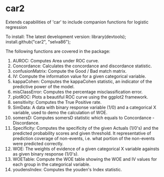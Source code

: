# car2
Extends capabilities of 'car' to include companion functions for logistic regression

To install:
   The latest development version: library(devtools); install.github("car2", "selva86");

The following functions are covered in the package:

1. AUROC: Computes Area under ROC curve.
2. Concordance: Calculates the concordance and discordance statistic.
3. confusionMatrix: Compute the Good / Bad match matrix.
4. IV: Compute the information value for a given categorical variable.
5. kappaCohen: Computes the kappaCohen statistic, an indicator of the predictive power of the model.
6. misClassError: Computes the percentage misclassification error.
7. plotROC: Plots a beautiful ROC curve using the ggplot2 framework.
8. sensitivity: Computes the True Positive rate.
9. SimData: A data with binary response variable (1/0) and a categorical X variable, used to demo the calculation of WOE.
10. somersD: Computes somersD statistic which equals to Concordance - Discordance.
11. Specificity: Computes the specificity of the given Actuals (1/0's) and the predicted probability scores and given threshold. It representative of prediction coverage of non-events, i.e. what portion of the non-events were predicted correctly.
12. WOE: The weights of evidence of a given categorical X variable againsts as given binary response (1/0's).
13. WOETable: Compute the WOE table showing the WOE and IV values for each group in the categorical variable.
14. youdensIndex: Computes the youden's Index statistic.
